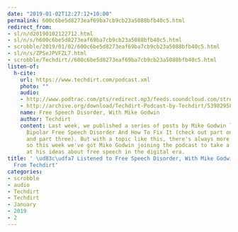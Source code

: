 ```yaml
---
date: "2019-01-02T12:27:12+10:00"
permalink: 600c6be5d8273eaf69ba7cb9cb23a5088bfb40c5.html
redirect_from:
- sl/n/d20190102122712.html
- sl/n/s/h600c6be5d8273eaf69ba7cb9cb23a5088bfb40c5.html
- scrobble/2019/01/02/600c6be5d8273eaf69ba7cb9cb23a5088bfb40c5.html
- sl/n/s/ZPSeJPVFZL7.html
- scrobble/Techdirt//600c6be5d8273eaf69ba7cb9cb23a5088bfb40c5.html
listen-of:
  h-cite:
    url: https://www.techdirt.com/podcast.xml
    photo: ""
    audio:
    - http://www.podtrac.com/pts/redirect.mp3/feeds.soundcloud.com/stream/539829588-techdirt-free-speech-disorder-with-mike-godwin.mp3
    - http://archive.org/download/Techdirt-Podcast-by-Techdirt/539829588-techdirt-free-speech-disorder-with-mike-godwin.mp3
    name: Free Speech Disorder, With Mike Godwin
    author: Techdirt
    content: Last week, we published a series of posts by Mike Godwin looking at Our
      Bipolar Free Speech Disorder And How To Fix It (check out part one, part two,
      and part three). But with a topic like this, there's always more to dig into,
      so this week we've got Mike Godwin joining the podcast to take a closer look
      at his ideas about free speech in the digital era.
title: ' \ud83c\udfa7 Listened to Free Speech Disorder, With Mike Godwin by Techdirt
  From Techdirt'
categories:
- scrobble
- audio
- Techdirt
- Techdirt
- January
- 2019
- 2
---
```

